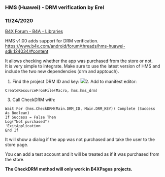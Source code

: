### HMS (Huawei) - DRM verification by Erel
### 11/24/2020
[B4X Forum - B4A - Libraries](https://www.b4x.com/android/forum/threads/124725/)

HMS v1.00 adds support for DRM verification.  
<https://www.b4x.com/android/forum/threads/hms-huawei-sdk.124034/#content>  
  
It allows checking whether the app was purchased from the store or not.  
It is very simple to integrate. Make sure to use the latest version of HMS and include the two new dependencies (drm and apptouch).  
  

1. Find the project DRM ID and key:
![](https://www.b4x.com/android/forum/attachments/103252)2. Add to manifest editor:

```B4X
CreateResourceFromFile(Macro, hms.hms_drm)
```

3. Call CheckDRM with:

```B4X
Wait For (hms.CheckDRM(Main.DRM_ID, Main.DRM_KEY)) Complete (Success As Boolean)  
If Success = False Then  
Log("Not purchased")  
'ExitApplication  
End If
```


  
It will show a dialog if the app was not purchased and take the user to the store page.  
  
You can add a test account and it will be treated as if it was purchased from the store.  
  
**The CheckDRM method will only work in B4XPages projects.**